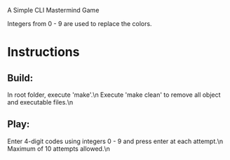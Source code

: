 A Simple CLI Mastermind Game

Integers from 0 - 9 are used to replace the colors.

Instructions
============

Build:
-----
In root folder, execute 'make'.\n
Execute 'make clean' to remove all object and executable files.\n

Play:
----
Enter 4-digit codes using integers 0 - 9 and press enter at each attempt.\n
Maximum of 10 attempts allowed.\n

